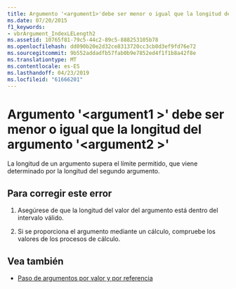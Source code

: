 ```yaml
---
title: Argumento '<argument1>'debe ser menor o igual que la longitud del argumento'<argument2>'
ms.date: 07/20/2015
f1_keywords:
- vbrArgument_IndexLELength2
ms.assetid: 10765f81-79c5-44c2-89c5-888253105b78
ms.openlocfilehash: dd090b20e2d32ce8313720cc3cb0d3ef9fd76e72
ms.sourcegitcommit: 9b552addadfb57fab0b9e7852ed4f1f1b8a42f8e
ms.translationtype: MT
ms.contentlocale: es-ES
ms.lasthandoff: 04/23/2019
ms.locfileid: "61666201"
---
```

# <a name="argument-argument1-must-be-less-than-or-equal-to-the-length-of-argument-argument2"></a>Argumento '\<argument1 >' debe ser menor o igual que la longitud del argumento '\<argument2 >'
La longitud de un argumento supera el límite permitido, que viene determinado por la longitud del segundo argumento.  
  
## <a name="to-correct-this-error"></a>Para corregir este error  
  
1. Asegúrese de que la longitud del valor del argumento está dentro del intervalo válido.  
  
2. Si se proporciona el argumento mediante un cálculo, compruebe los valores de los procesos de cálculo.  
  
## <a name="see-also"></a>Vea también

- [Paso de argumentos por valor y por referencia](../../visual-basic/programming-guide/language-features/procedures/passing-arguments-by-value-and-by-reference.md)
